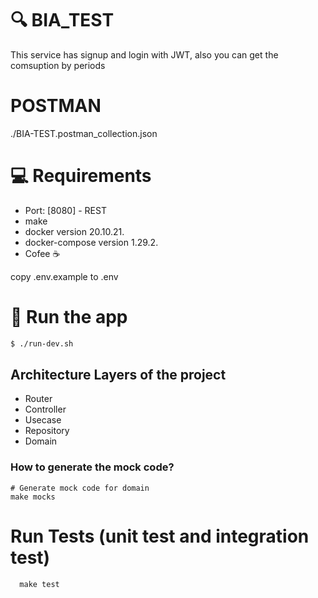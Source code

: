 # 🔍 BIA_TEST
This service has signup and login with JWT, also you can get the comsuption by periods

# POSTMAN
./BIA-TEST.postman_collection.json

# 💻 Requirements
  - Port: [8080] - REST
  - make
  - docker version 20.10.21.
  - docker-compose version 1.29.2.
  - Cofee ☕

copy .env.example to .env
# 🚀 Run the app
```sh
$ ./run-dev.sh
```
## Architecture Layers of the project

- Router
- Controller
- Usecase
- Repository
- Domain

### How to generate the mock code?

```
# Generate mock code for domain
make mocks

```

# Run Tests (unit test and integration test)

```
  make test
```
